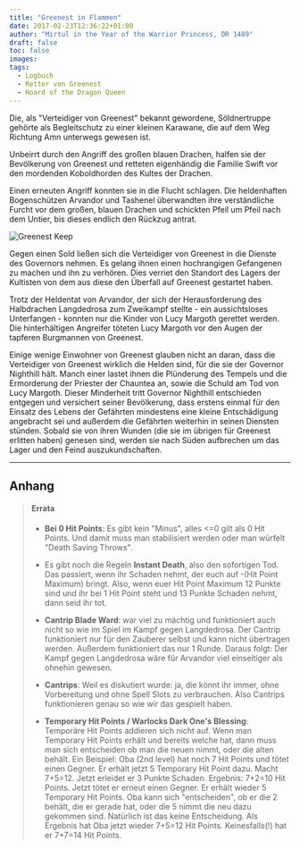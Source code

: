 ```yaml
---
title: "Greenest in Flammen"
date: 2017-02-23T12:36:22+01:00
author: "Mirtul in the Year of the Warrior Princess, DR 1489"
draft: false
toc: false
images:
tags: 
  - Logbuch
  - Retter von Greenest
  - Hoard of the Dragon Queen
---
```


Die, als "Verteidiger von Greenest" bekannt gewordene, Söldnertruppe gehörte als Begleitschutz zu einer kleinen Karawane, die auf dem Weg Richtung Amn unterwegs gewesen ist.

Unbeirrt durch den Angriff des großen blauen Drachen, halfen sie der Bevölkerung von Greenest und retteten eigenhändig die Familie Swift vor den mordenden Koboldhorden des Kultes der Drachen.

Einen erneuten Angriff konnten sie in die Flucht schlagen. Die heldenhaften Bogenschützen Arvandor und Tashenel überwandten ihre verständliche Furcht vor dem großen, blauen Drachen und schickten Pfeil um Pfeil nach dem Untier, bis dieses endlich den Rückzug antrat.

![Greenest Keep](https://i.imgur.com/kI6NpLY.png)

Gegen einen Sold ließen sich die Verteidiger von Greenest in die Dienste des Governors nehmen. Es gelang ihnen einen hochrangigen Gefangenen zu machen und ihn zu verhören. Dies verriet den Standort des Lagers der Kultisten von dem aus diese den Überfall auf Greenest gestartet haben.

Trotz der Heldentat von Arvandor, der sich der Herausforderung des Halbdrachen Langdedrosa zum Zweikampf stellte - ein aussichtsloses Unterfangen - konnten nur die Kinder von Lucy Margoth gerettet werden. Die hinterhältigen Angreifer töteten Lucy Margoth vor den Augen der tapferen Burgmannen von Greenest.

Einige wenige Einwohner von Greenest glauben nicht an daran, dass die Verteidiger von Greenest wirklich die Helden sind, für die sie der Governor Nighthill hält. Manch einer lastet ihnen die Plünderung des Tempels und die Ermorderung der Priester der Chauntea an, sowie die Schuld am Tod von Lucy Margoth. Dieser Minderheit tritt Governor Nighthill entschieden entgegen und versichert seiner Bevölkerung, dass erstens einmal für den Einsatz des Lebens der Gefährten mindestens eine kleine Entschädigung angebracht sei und außerdem die Gefährten weiterhin in seinen Diensten stünden. Sobald sie von ihren Wunden (die sie im übrigen für Greenest erlitten haben) genesen sind, werden sie nach Süden aufbrechen um das Lager und den Feind auszukundschaften.

___
## Anhang

>#### Errata
>
>* **Bei 0 Hit Points**: Es gibt kein "Minus", alles
<=0 gilt als 0 Hit Points. Und damit muss
man stabilisiert werden oder man würfelt
"Death Saving Throws".
>
>* Es gibt noch die Regeln **Instant Death**, also
den sofortigen Tod. Das passiert, wenn ihr
Schaden nehmt, der euch auf -(Hit Point
Maximum) bringt. Also, wenn euer Hit Point
Maximum 12 Punkte sind und ihr bei 1 Hit
Point steht und 13 Punkte Schaden nehmt,
dann seid ihr tot.
>
>* **Cantrip Blade Ward**: war viel zu mächtig und
funktioniert auch nicht so wie im Spiel im
Kampf gegen Langdedrosa. Der Cantrip
funktioniert nur für den Zauberer selbst und
kann nicht übertragen werden. Außerdem
funktioniert das nur 1 Runde. Daraus folgt:
Der Kampf gegen Langdedrosa wäre für
Arvandor viel einseitiger als ohnehin
gewesen.
>
>* **Cantrips**: Weil es diskutiert wurde: ja, die
könnt ihr immer, ohne Vorbereitung und
ohne Spell Slots zu verbrauchen. Also
Cantrips funktionieren genau so wie wir das
gespielt haben.
>
>* **Temporary Hit Points / Warlocks Dark One's
Blessing**: Temporäre Hit Points addieren sich
nicht auf. Wenn man Temporary Hit Points
erhält und bereits welche hat, dann muss man
sich entscheiden ob man die neuen nimmt,
oder die alten behält. Ein Beispiel: Oba (2nd
level) hat noch 7 Hit Points und tötet einen
Gegner. Er erhält jetzt 5 Temporary Hit Point
dazu. Macht 7+5=12. Jetzt erleidet er 3
Punkte Schaden. Ergebnis: 7+2=10 Hit
Points. Jetzt tötet er erneut einen Gegner. Er
erhält wieder 5 Temporary Hit Points. Oba
kann sich "entscheiden", ob er die 2 behält,
die er gerade hat, oder die 5 nimmt die neu
dazu gekommen sind. Natürlich ist das keine
Entscheidung. Als Ergebnis hat Oba jetzt
wieder 7+5=12 Hit Points. Keinesfalls(!) hat
er 7+7=14 Hit Points.
